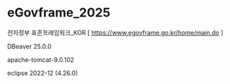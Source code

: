 # eGovframe_2025
전자정부 표준프레임워크_KOR
[ https://www.egovframe.go.kr/home/main.do ]

DBeaver 25.0.0

apache-tomcat-9.0.102

eclipse 2022-12 (4.26.0)
